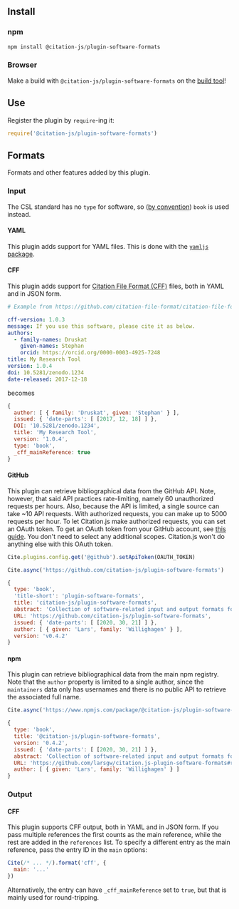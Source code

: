 ## Install

### npm

```js
npm install @citation-js/plugin-software-formats
```

### Browser

Make a build with `@citation-js/plugin-software-formats` on the [build tool](https://juniper-coat.glitch.me)!

## Use

Register the plugin by `require`-ing it:

```js
require('@citation-js/plugin-software-formats')
```

## Formats

Formats and other features added by this plugin.

### Input

The CSL standard has no `type` for software, so ([by convention](https://github.com/citation-style-language/zotero-bits/issues/69)) `book` is used instead.

#### YAML

This plugin adds support for YAML files. This is done with the [`yamljs` package](https://www.npmjs.com/package/yamljs).

#### CFF

This plugin adds support for [Citation File Format (CFF)](http://citation-file-format.github.io/citation-file-format) files, both in YAML and in JSON form.

```yml
# Example from https://github.com/citation-file-format/citation-file-format#example

cff-version: 1.0.3
message: If you use this software, please cite it as below.
authors:
  - family-names: Druskat
    given-names: Stephan
    orcid: https://orcid.org/0000-0003-4925-7248
title: My Research Tool
version: 1.0.4
doi: 10.5281/zenodo.1234
date-released: 2017-12-18
```

becomes

```js
{
  author: [ { family: 'Druskat', given: 'Stephan' } ],
  issued: { 'date-parts': [ [2017, 12, 18] ] },
  DOI: '10.5281/zenodo.1234',
  title: 'My Research Tool',
  version: '1.0.4',
  type: 'book',
  _cff_mainReference: true
}
```

#### GitHub

This plugin can retrieve bibliographical data from the GitHub API. Note, however, that said API practices rate-limiting, namely 60 unauthorized requests per hours. Also, because the API is limited, a single source can take ~10 API requests. With authorized requests, you can make up to 5000 requests per hour. To let Citation.js make authorized requests, you can set an OAuth token. To get an OAuth token from your GitHub account, see [this guide](https://help.github.com/articles/creating-a-personal-access-token-for-the-command-line/). You don't need to select any additional scopes. Citation.js won't do anything else with this OAuth token.

```js
Cite.plugins.config.get('@github').setApiToken(OAUTH_TOKEN)

Cite.async('https://github.com/citation-js/plugin-software-formats')

{
  type: 'book',
  'title-short': 'plugin-software-formats',
  title: 'citation-js/plugin-software-formats',
  abstract: 'Collection of software-related input and output formats for Citation.js',
  URL: 'https://github.com/citation-js/plugin-software-formats',
  issued: { 'date-parts': [ [2020, 30, 21] ] },
  author: [ { given: 'Lars', family: 'Willighagen' } ],
  version: 'v0.4.2'
}
```

#### npm

This plugin can retrieve bibliographical data from the main npm registry. Note that the `author` property is limited to a single author, since the `maintainers` data only has usernames and there is no public API to retrieve the associated full name.

```js
Cite.async('https://www.npmjs.com/package/@citation-js/plugin-software-formats')

{
  type: 'book',
  title: '@citation-js/plugin-software-formats',
  version: '0.4.2',
  issued: { 'date-parts': [ [2020, 30, 21] ] },
  abstract: 'Collection of software-related input and output formats for Citation.js',
  URL: 'https://github.com/larsgw/citation.js-plugin-software-formats#readme',
  author: [ { given: 'Lars', family: 'Willighagen' } ]
}
```

### Output

#### CFF

This plugin supports CFF output, both in YAML and in JSON form. If you pass
multiple references the first counts as the main reference, while the rest
are added in the `references` list. To specify a different entry as the main
reference, pass the entry ID in the `main` options:

```js
Cite(/* ... */).format('cff', {
  main: '...'
})
```

Alternatively, the entry can have `_cff_mainReference` set to `true`, but that
is mainly used for round-tripping.
